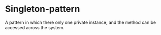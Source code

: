 # Singleton-pattern
A pattern in which there only one private instance, and the method can be accessed across the system.
